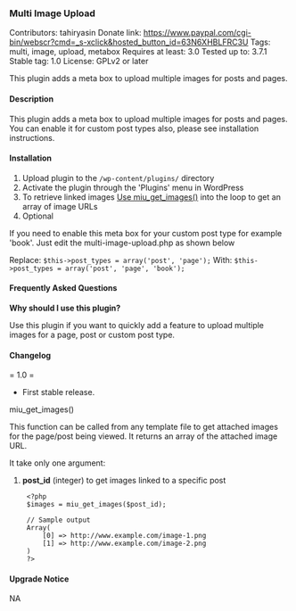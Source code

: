 ### Multi Image Upload
Contributors: tahiryasin
Donate link: https://www.paypal.com/cgi-bin/webscr?cmd=_s-xclick&hosted_button_id=63N6XHBLFRC3U
Tags: multi, image, upload, metabox
Requires at least: 3.0
Tested up to: 3.7.1
Stable tag: 1.0
License: GPLv2 or later

This plugin adds a meta box to upload multiple images for posts and pages.

#### Description

This plugin adds a meta box to upload multiple images for posts and pages. You can enable it for custom post types also, please see installation instructions.

#### Installation

1. Upload plugin to the `/wp-content/plugins/` directory
2. Activate the plugin through the 'Plugins' menu in WordPress
3. To retrieve linked images [Use miu_get_images()](http://wordpress.org/extend/plugins/multi-image-upload/other_notes/#miu_get_images()) into the loop to get an array of image URLs
4. Optional

If you need to enable this meta box for your custom post type for example 'book'. Just edit the multi-image-upload.php as shown below

Replace: 
`$this->post_types = array('post', 'page');`
With:
`$this->post_types = array('post', 'page', 'book');`


#### Frequently Asked Questions

**Why should I use this plugin?**

Use this plugin if you want to quickly add a feature to upload multiple images for a page, post or custom post type.

#### Changelog
= 1.0 =
* First stable release.


miu_get_images()

This function can be called from any template file to get attached images for the page/post being viewed.
It returns an array of the attached image URL.

It take only one argument: 

1. **post_id** (integer) to get images linked to a specific post

        <?php 
        $images = miu_get_images($post_id); 

        // Sample output
        Array(
            [0] => http://www.example.com/image-1.png
            [1] => http://www.example.com/image-2.png
        )
        ?>

#### Upgrade Notice

NA
